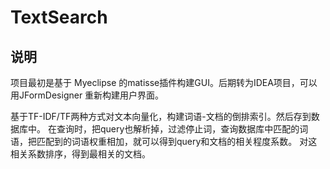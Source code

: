 # TextSearch
## 说明
项目最初是基于 Myeclipse 的matisse插件构建GUI。后期转为IDEA项目，可以用JFormDesigner 重新构建用户界面。

基于TF-IDF/TF两种方式对文本向量化，构建词语-文档的倒排索引。然后存到数据库中。
在查询时，把query也解析掉，过滤停止词，查询数据库中匹配的词语，把匹配到的词语权重相加，就可以得到query和文档的相关程度系数。
对这相关系数排序，得到最相关的文档。